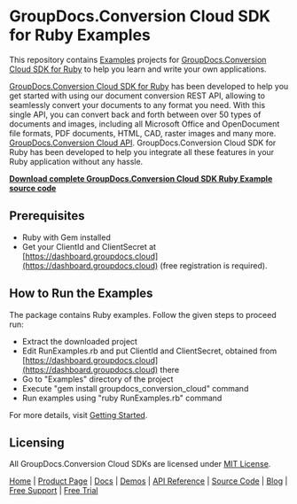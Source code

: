 # GroupDocs.Conversion Cloud SDK for Ruby Examples

This repository contains [Examples](Examples) projects for [GroupDocs.Conversion Cloud SDK for Ruby](https://github.com/groupdocs-conversion-cloud/groupdocs-conversion-cloud-ruby) to help you learn and write your own applications.

[GroupDocs.Conversion Cloud SDK for Ruby](https://products.groupdocs.cloud/conversion/ruby) has been developed to help you get started with using our document conversion REST API, allowing to seamlessly convert your documents to any format you need. With this single API, you can convert back and forth between over 50 types of documents and images, including all Microsoft Office and OpenDocument file formats, PDF documents, HTML, CAD, raster images and many more.
[GroupDocs.Conversion Cloud API](https://products.groupdocs.cloud/conversion). GroupDocs.Conversion Cloud SDK for Ruby has been developed to help you integrate all these features in your Ruby application without any hassle.

**[Download complete GroupDocs.Conversion Cloud SDK Ruby Example source code](https://github.com/groupdocs-conversion-cloud/groupdocs-conversion-cloud-ruby-samples/archive/master.zip)**

## Prerequisites

+ Ruby with Gem installed
+ Get your ClientId and ClientSecret at [https://dashboard.groupdocs.cloud](https://dashboard.groupdocs.cloud) (free registration is required).

## How to Run the Examples

The package contains Ruby examples. Follow the given steps to proceed run:

+ Extract the downloaded project
+ Edit RunExamples.rb and put ClientId and ClientSecret, obtained from [https://dashboard.groupdocs.cloud](https://dashboard.groupdocs.cloud) there
+ Go to "Examples" directory of the project
+ Execute "gem install groupdocs_conversion_cloud" command
+ Run examples using "ruby RunExamples.rb" command

For more details, visit  [Getting Started](https://docs.groupdocs.cloud/conversion/getting-started/).

## Licensing

All GroupDocs.Conversion Cloud SDKs are licensed under [MIT License](LICENSE).

[Home](https://www.groupdocs.cloud/) | [Product Page](https://products.groupdocs.cloud/conversion/ruby) | [Docs](https://docs.groupdocs.cloud/conversion/) | [Demos](https://products.groupdocs.app/conversion/family) | [API Reference](https://apireference.groupdocs.cloud/conversion/) | [Source Code](https://github.com/groupdocs-conversion-cloud/groupdocs-conversion-cloud-ruby) | [Blog](https://blog.groupdocs.cloud/category/conversion/) | [Free Support](https://forum.groupdocs.cloud/c/conversion) | [Free Trial](https://purchase.groupdocs.cloud/trial)
